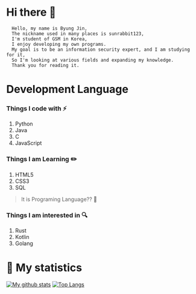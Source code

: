 # Hi there 👋
```
  Hello, my name is Byung Jin,
  The nickname used in many places is sunrabbit123,
  I'm student of GSM in Korea,
  I enjoy developing my own programs.
  My goal is to be an information security expert, and I am studying for it,
  So I'm looking at various fields and expanding my knowledge.
  Thank you for reading it.
```

# Development Language
### Things I code with :zap:

1. Python
2. Java
3. C
4. JavaScript

### Things I am Learning :pencil2:

1. HTML5 
2. CSS3
3. SQL

> It is Programing Language?? :thinking:

### Things I am interested in :mag:

1. Rust
2. Kotlin
3. Golang

# 🎁 My statistics
[![My github stats](https://github-readme-stats.vercel.app/api?username=sunrabbit123&show_icons=true&hide_border=true&count_private=true)](https://github.com/sunrabbit123)
[![Top Langs](https://github-readme-stats.vercel.app/api/top-langs/?username=sunrabbit123&hide_langs_below=0.5)](https://github.com/sunrabbit123)

